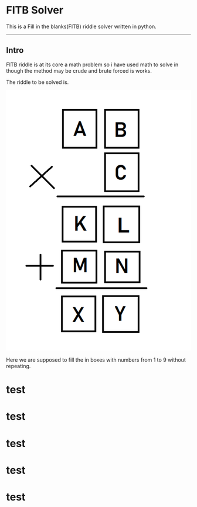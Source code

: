 # FITB Solver
This is a Fill in the blanks(FITB) riddle solver written in python.

---

## Intro
FITB riddle is at its core a math problem so i have used math to solve in though the method may be crude and brute forced is works.

The riddle to be solved is.

![Alt text](img_lableded.png)

Here we are supposed to fill the in boxes with numbers from 1 to 9 without repeating.


# test
# test
# test
# test
# test
